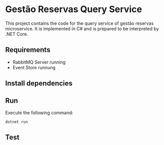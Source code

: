 # Gestão Reservas Query Service

This project contains the code for the query service of gestão reservas microservice. It is implemented in C# and is prepared to be interpreted by .NET Core.

## Requirements

- RabbitMQ Server running   
- Event Store runnung

## Install dependencies


## Run

Execute the following command:

```
dotnet run
```

## Test
